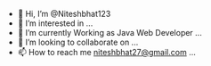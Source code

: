 - 👋 Hi, I’m @Niteshbhat123
- 👀 I’m interested in ...
- 🌱 I’m currently Working as Java Web Developer ...
- 💞️ I’m looking to collaborate on ...
- 📫 How to reach me niteshbhat27@gmail.com ...

<!---
Niteshbhat123/Niteshbhat123 is a ✨ special ✨ repository because its `README.md` (this file) appears on your GitHub profile.
You can click the Preview link to take a look at your changes.

--->
